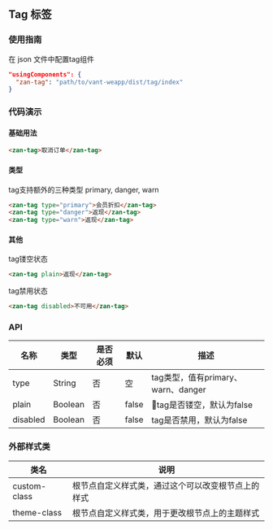 ## Tag 标签

### 使用指南
在 json 文件中配置tag组件
```json
"usingComponents": {
  "zan-tag": "path/to/vant-weapp/dist/tag/index"
}
```

### 代码演示

#### 基础用法
```html
<zan-tag>取消订单</zan-tag>
```

#### 类型
tag支持额外的三种类型 primary, danger, warn
```html
<zan-tag type="primary">会员折扣</zan-tag>
<zan-tag type="danger">返现</zan-tag>
<zan-tag type="warn">返现</zan-tag>
```


#### 其他
tag镂空状态
```html
<zan-tag plain>返现</zan-tag>
```

tag禁用状态
```html
<zan-tag disabled>不可用</zan-tag>
```


### API

| 名称     | 类型    | 是否必须  | 默认  | 描述   |
|---------|---------|----------|------|-------|
| type    | String  | 否       | 空 | tag类型，值有primary、warn、danger |
| plain   | Boolean | 否       | false | tag是否镂空，默认为false |
| disabled | Boolean | 否      | false | tag是否禁用，默认为false |

### 外部样式类
| 类名       | 说明      |
|-----------|-----------|
| custom-class | 根节点自定义样式类，通过这个可以改变根节点上的样式 |
| theme-class | 根节点自定义样式类，用于更改根节点上的主题样式 |
